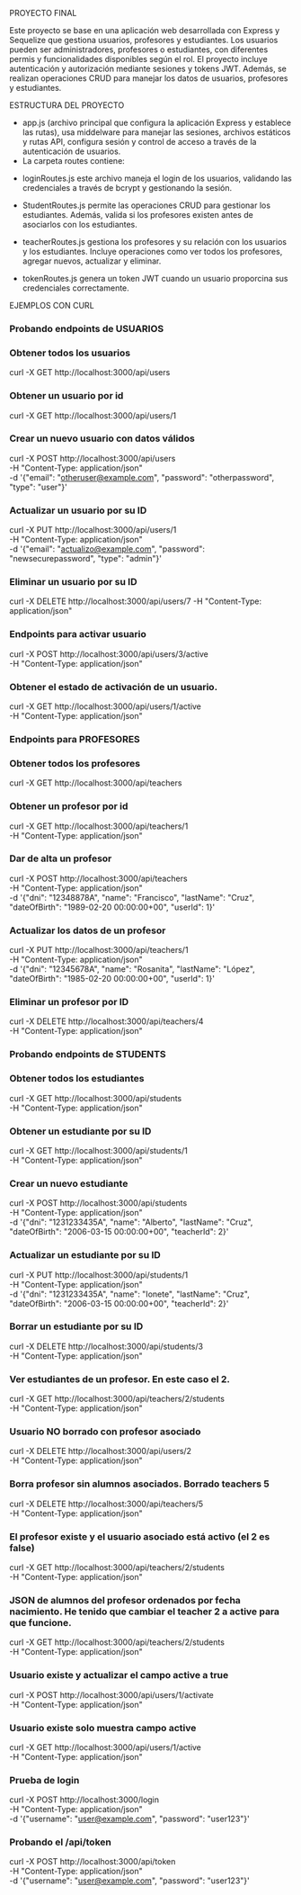 PROYECTO FINAL

Este proyecto se base en una aplicación web desarrollada con Express y Sequelize que gestiona usuarios, profesores y estudiantes. Los usuarios pueden ser administradores, profesores o estudiantes, con diferentes permis y funcionalidades disponibles según el rol. El proyecto incluye autenticación y autorización mediante sesiones y tokens JWT. Además, se realizan operaciones CRUD para manejar los datos de usuarios, profesores y estudiantes.

ESTRUCTURA DEL PROYECTO
* app.js (archivo principal que configura la aplicación Express y establece las rutas), usa middelware para manejar las sesiones, archivos estáticos y rutas API, configura sesión y control de acceso a través de la autenticación de usuarios.
* La carpeta routes contiene:
- loginRoutes.js este archivo maneja el login de los usuarios, validando las credenciales a través de bcrypt y gestionando la sesión.
- StudentRoutes.js permite las operaciones CRUD para gestionar los estudiantes. Además, valida si los profesores existen antes de asociarlos con los estudiantes.
- teacherRoutes.js gestiona los profesores y su relación con los usuarios y los estudiantes. Incluye operaciones como ver todos los profesores, agregar nuevos, actualizar y eliminar.

- tokenRoutes.js genera un token JWT cuando un usuario proporcina sus credenciales correctamente.


EJEMPLOS CON CURL

### Probando endpoints de USUARIOS

### Obtener todos los usuarios

curl -X GET http://localhost:3000/api/users

### Obtener un usuario por id

curl -X GET http://localhost:3000/api/users/1

### Crear un nuevo usuario con datos válidos

curl -X POST http://localhost:3000/api/users \
-H "Content-Type: application/json" \
-d '{"email": "otheruser@example.com", "password": "otherpassword", "type": "user"}'

### Actualizar un usuario por su ID

curl -X PUT http://localhost:3000/api/users/1 \
-H "Content-Type: application/json" \
-d '{"email": "actualizo@example.com", "password": "newsecurepassword", "type": "admin"}'

### Eliminar un usuario por su ID

curl -X DELETE http://localhost:3000/api/users/7 -H "Content-Type: application/json"

### Endpoints para activar usuario

curl -X POST http://localhost:3000/api/users/3/active \
-H "Content-Type: application/json"

### Obtener el estado de activación de un usuario.

curl -X GET http://localhost:3000/api/users/1/active \
-H "Content-Type: application/json"

### Endpoints para PROFESORES

### Obtener todos los profesores

curl -X GET http://localhost:3000/api/teachers

### Obtener un profesor por id

curl -X GET http://localhost:3000/api/teachers/1 \
-H "Content-Type: application/json"

### Dar de alta un profesor

curl -X POST http://localhost:3000/api/teachers \
-H "Content-Type: application/json" \
-d '{"dni": "12348878A", "name": "Francisco", "lastName": "Cruz", "dateOfBirth": "1989-02-20 00:00:00+00", "userId": 1}'

### Actualizar los datos de un profesor

curl -X PUT http://localhost:3000/api/teachers/1 \
-H "Content-Type: application/json" \
-d '{"dni": "12345678A", "name": "Rosanita", "lastName": "López", "dateOfBirth": "1985-02-20 00:00:00+00", "userId": 1}'

### Eliminar un profesor por ID

curl -X DELETE http://localhost:3000/api/teachers/4 \
-H "Content-Type: application/json"

### Probando endpoints de STUDENTS

### Obtener todos los estudiantes

curl -X GET http://localhost:3000/api/students \
-H "Content-Type: application/json"

### Obtener un estudiante por su ID

curl -X GET http://localhost:3000/api/students/1 \
-H "Content-Type: application/json"

### Crear un nuevo estudiante

curl -X POST http://localhost:3000/api/students \
-H "Content-Type: application/json" \
-d '{"dni": "1231233435A", "name": "Alberto", "lastName": "Cruz", "dateOfBirth": "2006-03-15 00:00:00+00", "teacherId": 2}'

### Actualizar un estudiante por su ID

curl -X PUT http://localhost:3000/api/students/1 \
-H "Content-Type: application/json" \
-d '{"dni": "1231233435A", "name": "Ionete", "lastName": "Cruz", "dateOfBirth": "2006-03-15 00:00:00+00", "teacherId": 2}'

### Borrar un estudiante por su ID

curl -X DELETE http://localhost:3000/api/students/3 \
-H "Content-Type: application/json"

### Ver estudiantes de un profesor. En este caso el 2.

curl -X GET http://localhost:3000/api/teachers/2/students \
-H "Content-Type: application/json"

### Usuario NO borrado con profesor asociado

curl -X DELETE http://localhost:3000/api/users/2 \
-H "Content-Type: application/json"

### Borra profesor sin alumnos asociados. Borrado teachers 5

curl -X DELETE http://localhost:3000/api/teachers/5 \
-H "Content-Type: application/json"

### El profesor existe y el usuario asociado está activo (el 2 es false)

curl -X GET http://localhost:3000/api/teachers/2/students \
-H "Content-Type: application/json"

### JSON de alumnos del profesor ordenados por fecha nacimiento. He tenido que cambiar el teacher 2 a active para que funcione.

curl -X GET http://localhost:3000/api/teachers/2/students \
 -H "Content-Type: application/json"

### Usuario existe y actualizar el campo active a true
 curl -X POST http://localhost:3000/api/users/1/activate \
  -H "Content-Type: application/json"

### Usuario existe solo muestra campo active
curl -X GET http://localhost:3000/api/users/1/active \
-H "Content-Type: application/json"

### Prueba de login
curl -X POST http://localhost:3000/login \
-H "Content-Type: application/json" \
-d '{"username": "user@example.com", "password": "user123"}'



### Probando el /api/token

curl -X POST http://localhost:3000/api/token \
-H "Content-Type: application/json" \
-d '{"username": "user@example.com", "password": "user123"}'
